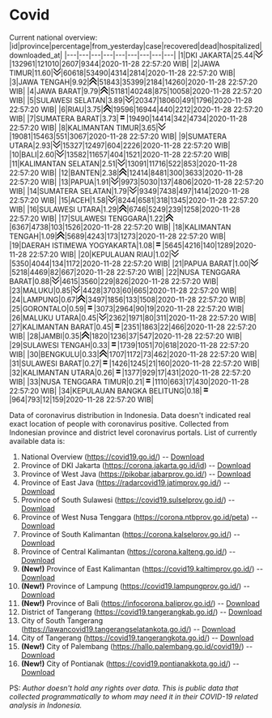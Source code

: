 # Covid
Current national overview:
|id|province|percentage|from_yesterday|case|recovered|dead|hospitalized|downloaded_at|
|---|---|---|---|---|---|---|---|---|
|1|DKI JAKARTA|25.44|![down](https://github.com/ariefrachmannn/covid/raw/master/img/rsz_down.png)|132961|121010|2607|9344|2020-11-28 22:57:20 WIB|
|2|JAWA TIMUR|11.60|![down](https://github.com/ariefrachmannn/covid/raw/master/img/rsz_down.png)|60618|53490|4314|2814|2020-11-28 22:57:20 WIB|
|3|JAWA TENGAH|9.92|![up](https://github.com/ariefrachmannn/covid/raw/master/img/rsz_img_186982.png)|51843|35399|2184|14260|2020-11-28 22:57:20 WIB|
|4|JAWA BARAT|9.79|![up](https://github.com/ariefrachmannn/covid/raw/master/img/rsz_img_186982.png)|51181|40248|875|10058|2020-11-28 22:57:20 WIB|
|5|SULAWESI SELATAN|3.89|![down](https://github.com/ariefrachmannn/covid/raw/master/img/rsz_down.png)|20347|18060|491|1796|2020-11-28 22:57:20 WIB|
|6|RIAU|3.75|![up](https://github.com/ariefrachmannn/covid/raw/master/img/rsz_img_186982.png)|19596|16944|440|2212|2020-11-28 22:57:20 WIB|
|7|SUMATERA BARAT|3.73|![equal](https://github.com/ariefrachmannn/covid/raw/master/img/rsz_equal.png)|19490|14414|342|4734|2020-11-28 22:57:20 WIB|
|8|KALIMANTAN TIMUR|3.65|![down](https://github.com/ariefrachmannn/covid/raw/master/img/rsz_down.png)|19081|15463|551|3067|2020-11-28 22:57:20 WIB|
|9|SUMATERA UTARA|2.93|![down](https://github.com/ariefrachmannn/covid/raw/master/img/rsz_down.png)|15327|12497|604|2226|2020-11-28 22:57:20 WIB|
|10|BALI|2.60|![down](https://github.com/ariefrachmannn/covid/raw/master/img/rsz_down.png)|13582|11657|404|1521|2020-11-28 22:57:20 WIB|
|11|KALIMANTAN SELATAN|2.51|![down](https://github.com/ariefrachmannn/covid/raw/master/img/rsz_down.png)|13091|11716|522|853|2020-11-28 22:57:20 WIB|
|12|BANTEN|2.38|![up](https://github.com/ariefrachmannn/covid/raw/master/img/rsz_img_186982.png)|12414|8481|300|3633|2020-11-28 22:57:20 WIB|
|13|PAPUA|1.91|![down](https://github.com/ariefrachmannn/covid/raw/master/img/rsz_down.png)|9973|5030|137|4806|2020-11-28 22:57:20 WIB|
|14|SUMATERA SELATAN|1.79|![down](https://github.com/ariefrachmannn/covid/raw/master/img/rsz_down.png)|9349|7438|497|1414|2020-11-28 22:57:20 WIB|
|15|ACEH|1.58|![down](https://github.com/ariefrachmannn/covid/raw/master/img/rsz_down.png)|8244|6581|318|1345|2020-11-28 22:57:20 WIB|
|16|SULAWESI UTARA|1.29|![up](https://github.com/ariefrachmannn/covid/raw/master/img/rsz_img_186982.png)|6746|5249|239|1258|2020-11-28 22:57:20 WIB|
|17|SULAWESI TENGGARA|1.22|![up](https://github.com/ariefrachmannn/covid/raw/master/img/rsz_img_186982.png)|6367|4738|103|1526|2020-11-28 22:57:20 WIB|
|18|KALIMANTAN TENGAH|1.09|![up](https://github.com/ariefrachmannn/covid/raw/master/img/rsz_img_186982.png)|5689|4243|173|1273|2020-11-28 22:57:20 WIB|
|19|DAERAH ISTIMEWA YOGYAKARTA|1.08|![equal](https://github.com/ariefrachmannn/covid/raw/master/img/rsz_equal.png)|5645|4216|140|1289|2020-11-28 22:57:20 WIB|
|20|KEPULAUAN RIAU|1.02|![down](https://github.com/ariefrachmannn/covid/raw/master/img/rsz_down.png)|5350|4044|134|1172|2020-11-28 22:57:20 WIB|
|21|PAPUA BARAT|1.00|![down](https://github.com/ariefrachmannn/covid/raw/master/img/rsz_down.png)|5218|4469|82|667|2020-11-28 22:57:20 WIB|
|22|NUSA TENGGARA BARAT|0.88|![down](https://github.com/ariefrachmannn/covid/raw/master/img/rsz_down.png)|4615|3560|229|826|2020-11-28 22:57:20 WIB|
|23|MALUKU|0.85|![down](https://github.com/ariefrachmannn/covid/raw/master/img/rsz_down.png)|4428|3703|60|665|2020-11-28 22:57:20 WIB|
|24|LAMPUNG|0.67|![up](https://github.com/ariefrachmannn/covid/raw/master/img/rsz_img_186982.png)|3497|1856|133|1508|2020-11-28 22:57:20 WIB|
|25|GORONTALO|0.59|![equal](https://github.com/ariefrachmannn/covid/raw/master/img/rsz_equal.png)|3073|2964|90|19|2020-11-28 22:57:20 WIB|
|26|MALUKU UTARA|0.45|![down](https://github.com/ariefrachmannn/covid/raw/master/img/rsz_down.png)|2362|1971|80|311|2020-11-28 22:57:20 WIB|
|27|KALIMANTAN BARAT|0.45|![equal](https://github.com/ariefrachmannn/covid/raw/master/img/rsz_equal.png)|2351|1863|22|466|2020-11-28 22:57:20 WIB|
|28|JAMBI|0.35|![up](https://github.com/ariefrachmannn/covid/raw/master/img/rsz_img_186982.png)|1820|1236|37|547|2020-11-28 22:57:20 WIB|
|29|SULAWESI TENGAH|0.33|![equal](https://github.com/ariefrachmannn/covid/raw/master/img/rsz_equal.png)|1739|1051|70|618|2020-11-28 22:57:20 WIB|
|30|BENGKULU|0.33|![up](https://github.com/ariefrachmannn/covid/raw/master/img/rsz_img_186982.png)|1707|1172|73|462|2020-11-28 22:57:20 WIB|
|31|SULAWESI BARAT|0.27|![equal](https://github.com/ariefrachmannn/covid/raw/master/img/rsz_equal.png)|1426|1245|21|160|2020-11-28 22:57:20 WIB|
|32|KALIMANTAN UTARA|0.26|![equal](https://github.com/ariefrachmannn/covid/raw/master/img/rsz_equal.png)|1377|929|17|431|2020-11-28 22:57:20 WIB|
|33|NUSA TENGGARA TIMUR|0.21|![equal](https://github.com/ariefrachmannn/covid/raw/master/img/rsz_equal.png)|1110|663|17|430|2020-11-28 22:57:20 WIB|
|34|KEPULAUAN BANGKA BELITUNG|0.18|![equal](https://github.com/ariefrachmannn/covid/raw/master/img/rsz_equal.png)|964|793|12|159|2020-11-28 22:57:20 WIB|

Data of coronavirus distribution in Indonesia. Data doesn't indicated real exact location of people with coronavirus positive. Collected from Indonesian province and district level coronavirus portals. List of currently available data is:
1. National Overview (https://covid19.go.id/) -- [Download](https://www.dropbox.com/s/66ly270fw4y76fx/covid_nasional.csv?dl=0)
2. Province of DKI Jakarta (https://corona.jakarta.go.id/id) -- [Download](https://riwayat-file-covid-19-dki-jakarta-jakartagis.hub.arcgis.com/)
3. Province of West Java (https://pikobar.jabarprov.go.id/) -- [Download](https://www.dropbox.com/s/alg0zp60fylq6cn/covid_jabar.csv?dl=0)
4. Province of East Java (https://radarcovid19.jatimprov.go.id/) -- [Download](https://www.dropbox.com/sh/e7vtgcnl4ckbvr4/AADo9UMRDZvrhHn66qTHZOvNa?dl=0)
5. Province of South Sulawesi (https://covid19.sulselprov.go.id/) -- [Download](https://www.dropbox.com/s/z5ek23lwcztj7z7/covid_sulsel.csv?dl=0)
6. Province of West Nusa Tenggara (https://corona.ntbprov.go.id/peta) -- [Download](https://www.dropbox.com/s/4p2k93n42xx0c00/covid_ntb.csv?dl=0)
7. Province of South Kalimantan (https://corona.kalselprov.go.id/) -- [Download](https://www.dropbox.com/sh/7aa2kvz8lb04pzz/AADH1Oj5oFMw2mp-D3JStPRsa?dl=0)
8. Province of Central Kalimantan (https://corona.kalteng.go.id/) -- [Download](https://www.dropbox.com/s/9q01v5r3ys2ozk4/covid_kalteng.csv?dl=0)
9. **(New!)** Province of East Kalimantan (https://covid19.kaltimprov.go.id/) -- [Download](https://www.dropbox.com/sh/qhpxj532nm80goa/AAB6ek_fp1__ieTR0TFQpfIga?dl=0)
10. **(New!)** Province of Lampung (https://covid19.lampungprov.go.id/) -- [Download](https://www.dropbox.com/s/ecuew6oa9kzwqwx/covid_lampung.csv?dl=0)
11. **(New!)** Province of Bali (https://infocorona.baliprov.go.id/) -- [Download](https://www.dropbox.com/sh/iceiwun4ufttmiu/AAC7dSRMpfTjPI1Lfzw-LeCUa?dl=0)
12. District of Tangerang (https://covid19.tangerangkab.go.id/) -- [Download](https://www.dropbox.com/sh/yxovyy6sy5bnz4p/AACZzVHinisKmz8oQWyQJ3nua?dl=0)
13. City of South Tangerang (https://lawancovid19.tangerangselatankota.go.id/) -- [Download](https://www.dropbox.com/s/zlvxo4ivswdzmle/covid_tangsel.csv?dl=0)
14. City of Tangerang (https://covid19.tangerangkota.go.id/) -- [Download](https://www.dropbox.com/s/e53224kvdrpjzy0/covid_tangkot.csv?dl=0)
15. **(New!)** City of Palembang (https://hallo.palembang.go.id/covid19/) -- [Download](https://www.dropbox.com/sh/oj17bhwhlpjht9e/AABZEG-OiaSaFvikATDx6coEa?dl=0)
16. **(New!)** City of Pontianak (https://covid19.pontianakkota.go.id/) -- [Download](https://www.dropbox.com/sh/66if3y4ly51j4sh/AADQ-zwLGa7Kz4ZzJgDw2-3na?dl=0)

PS: *Author doesn't hold any rights over data. This is public data that collected programmatically to whom may need it in their COVID-19 related analysis in Indonesia.*
